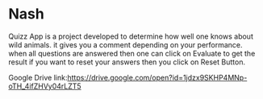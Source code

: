 # Nash
Quizz App is a project developed to determine how well one knows about wild animals.
it gives you a comment depending on your performance.
when all questions are answered then one can click on Evaluate to get the result
if you want to reset your answers then you click on Reset Button.


Google Drive link:https://drive.google.com/open?id=1jdzx9SKHP4MNp-oTH_4ifZHVy04rLZT5

